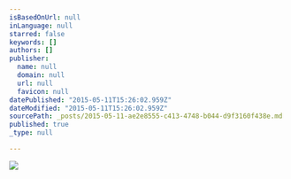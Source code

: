 ```yaml
---
isBasedOnUrl: null
inLanguage: null
starred: false
keywords: []
authors: []
publisher:
  name: null
  domain: null
  url: null
  favicon: null
datePublished: "2015-05-11T15:26:02.959Z"
dateModified: "2015-05-11T15:26:02.959Z"
sourcePath: _posts/2015-05-11-ae2e8555-c413-4748-b044-d9f3160f438e.md
published: true
_type: null

---
```

![](http://the-grid-user-content.s3-us-west-2.amazonaws.com/eb27f741-0e88-4617-81e7-ed0ca9604fdd.JPG)